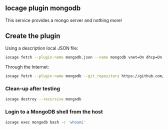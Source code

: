 ## Iocage plugin mongodb

This service provides a mongo server and nothing more!

## Create the plugin

Using a description local JSON file:

```sh
iocage fetch --plugin-name mongodb.json --name mongodb vnet=On dhcp=On nat=Off
```

Through the Internet:

```sh
iocage fetch --plugin-name mongodb --git_repository https://github.com/libcrack/iocage-plugin-index --branch mongodb --name mongodb vnet=On dhcp=On nat=Off
```

### Clean-up after testing

```sh
iocage destroy --recursive mongodb
```

### Login to a MongoDB shell from the host

```sh
iocage exec mongodb bash -c 'whoami'
```

